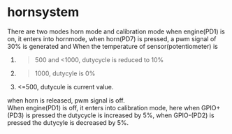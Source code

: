 # hornsystem
There are two modes horn mode and calibration mode
when engine(PD1) is on, it enters into hornmode, when horn(PD7) is pressed, a pwm signal of 30% is generated and When the temperature of sensor(potentiometer) is 
  1. >500 and <1000, dutycycle is reduced to 10% 
  2. >1000, dutycyle is 0%
  3. <=500, dutycule is current value.
  
  when horn is released, pwm signal is off.  
When engine(PD1) is off, it enters into calibration mode, here when GPIO+(PD3) is pressed the dutycycle is increased by 5%, when GPIO-(PD2) is pressed the dutycyle is decreased by 
5%. 

